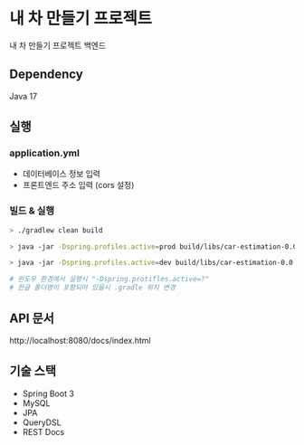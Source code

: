 # 내 차 만들기 프로젝트

내 차 만들기 프로젝트 백엔드

## Dependency

Java 17

## 실행

### application.yml

- 데이터베이스 정보 입력
- 프론트엔드 주소 입력 (cors 설정)

### 빌드 & 실행

```bash
> ./gradlew clean build

> java -jar -Dspring.profiles.active=prod build/libs/car-estimation-0.0.1.jar # prod

> java -jar -Dspring.profiles.active=dev build/libs/car-estimation-0.0.1.jar # dev SQL 출력

# 윈도우 환경에서 실행시 "-Dspring.protifles.active=?"
# 한글 폴더명이 포함되어 있을시 .gradle 위치 변경
```

## API 문서

http://localhost:8080/docs/index.html

## 기술 스택

- Spring Boot 3
- MySQL
- JPA
- QueryDSL
- REST Docs
